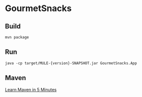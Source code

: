 # GourmetSnacks

## Build

`mvn package`

## Run

`java -cp target/MULE-{version}-SNAPSHOT.jar GourmetSnacks.App`

## Maven

[Learn Maven in 5 Minutes](http://maven.apache.org/guides/getting-started/maven-in-five-minutes.html)